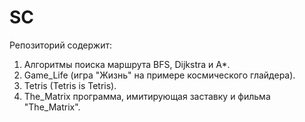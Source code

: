 # SC

Репозиторий содержит:
  1. Алгоритмы поиска маршрута BFS, Dijkstra и A*.
  2. Game_Life (игра "Жизнь" на примере космического глайдера).
  3. Tetris (Tetris is Tetris).
  4. The_Matrix программа, имитирующая заставку и фильма "The_Matrix".
